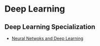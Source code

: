 # Deep Learning

## Deep Learning Specialization

- [Neural Netwoks and Deep Learning](1-neural-nets-and-dnn/README.md)



